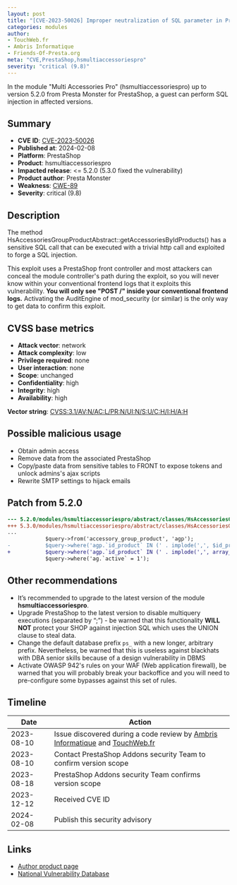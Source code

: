 ```yaml
---
layout: post
title: "[CVE-2023-50026] Improper neutralization of SQL parameter in Presta Monster - Multi Accessories Pro module for PrestaShop"
categories: modules
author:
- TouchWeb.fr
- Ambris Informatique
- Friends-Of-Presta.org
meta: "CVE,PrestaShop,hsmultiaccessoriespro"
severity: "critical (9.8)"
---
```


In the module "Multi Accessories Pro" (hsmultiaccessoriespro) up to version 5.2.0 from Presta Monster for PrestaShop, a guest can perform SQL injection in affected versions.


## Summary

* **CVE ID**: [CVE-2023-50026](https://cve.mitre.org/cgi-bin/cvename.cgi?name=CVE-2023-50026)
* **Published at**: 2024-02-08
* **Platform**: PrestaShop
* **Product**: hsmultiaccessoriespro
* **Impacted release**: <= 5.2.0 (5.3.0 fixed the vulnerability)
* **Product author**: Presta Monster
* **Weakness**: [CWE-89](https://cwe.mitre.org/data/definitions/89.html)
* **Severity**: critical (9.8)

## Description

The method HsAccessoriesGroupProductAbstract::getAccessoriesByIdProducts() has a sensitive SQL call that can be executed with a trivial http call and exploited to forge a SQL injection.

This exploit uses a PrestaShop front controller and most attackers can conceal the module controller's path during the exploit, so you will never know within your conventional frontend logs that it exploits this vulnerability. **You will only see "POST /" inside your conventional frontend logs.** Activating the AuditEngine of mod_security (or similar) is the only way to get data to confirm this exploit.

## CVSS base metrics

* **Attack vector**: network
* **Attack complexity**: low
* **Privilege required**: none
* **User interaction**: none
* **Scope**: unchanged
* **Confidentiality**: high
* **Integrity**: high
* **Availability**: high

**Vector string**: [CVSS:3.1/AV:N/AC:L/PR:N/UI:N/S:U/C:H/I:H/A:H](https://nvd.nist.gov/vuln-metrics/cvss/v3-calculator?vector=AV:N/AC:L/PR:N/UI:N/S:U/C:H/I:H/A:H)

## Possible malicious usage

* Obtain admin access
* Remove data from the associated PrestaShop
* Copy/paste data from sensitive tables to FRONT to expose tokens and unlock admins's ajax scripts
* Rewrite SMTP settings to hijack emails


## Patch from 5.2.0

```diff
--- 5.2.0/modules/hsmultiaccessoriespro/abstract/classes/HsAccessoriesGroupProductAbstract.php
+++ 5.3.0/modules/hsmultiaccessoriespro/abstract/classes/HsAccessoriesGroupProductAbstract.php
...
            $query->from('accessory_group_product', 'agp');
-           $query->where('agp.`id_product` IN (' . implode(',', $id_products) . ')');
+           $query->where('agp.`id_product` IN (' . implode(',', array_map('intval', $id_products)) . ')');
            $query->where('ag.`active` = 1');
```

## Other recommendations

* It’s recommended to upgrade to the latest version of the module **hsmultiaccessoriespro**.
* Upgrade PrestaShop to the latest version to disable multiquery executions (separated by “;”) - be warned that this functionality **WILL NOT** protect your SHOP against injection SQL which uses the UNION clause to steal data.
* Change the default database prefix `ps_` with a new longer, arbitrary prefix. Nevertheless, be warned that this is useless against blackhats with DBA senior skills because of a design vulnerability in DBMS
* Activate OWASP 942's rules on your WAF (Web application firewall), be warned that you will probably break your backoffice and you will need to pre-configure some bypasses against this set of rules.

## Timeline

| Date | Action |
|--|--|
| 2023-08-10 | Issue discovered during a code review by [Ambris Informatique](https://ambris.com/) and [TouchWeb.fr](https://www.touchweb.fr) |
| 2023-08-10 | Contact PrestaShop Addons security Team to confirm version scope |
| 2023-08-18 | PrestaShop Addons security Team confirms version scope |
| 2023-12-12 | Received CVE ID |
| 2024-02-08 | Publish this security advisory |

## Links

* [Author product page](https://addons.prestashop.com/fr/ventes-croisees-packs-produits/23426-multi-accessories-pro.html)
* [National Vulnerability Database](https://nvd.nist.gov/vuln/detail/CVE-2023-50026)
